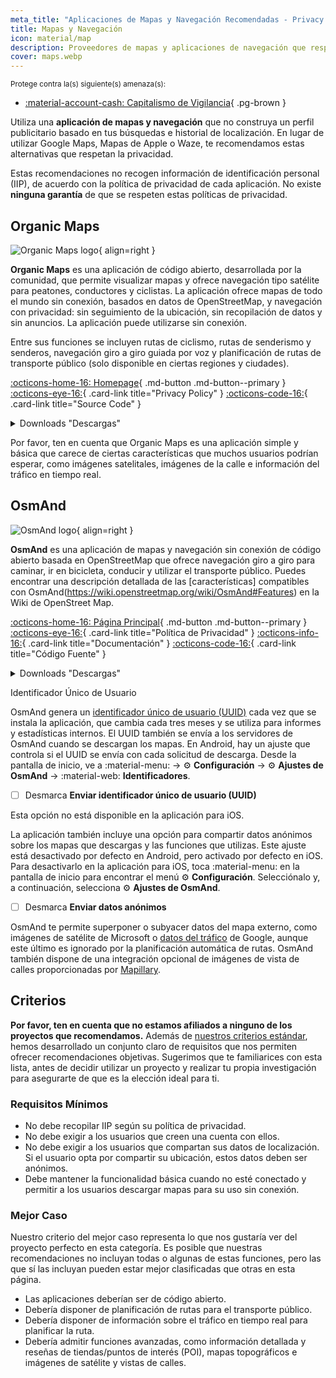 ```yaml
---
meta_title: "Aplicaciones de Mapas y Navegación Recomendadas - Privacy Guides"
title: Mapas y Navegación
icon: material/map
description: Proveedores de mapas y aplicaciones de navegación que respetan la privacidad y no crean un perfil publicitario basado en tus búsquedas y ubicaciones.
cover: maps.webp
---
```


<small>Protege contra la(s) siguiente(s) amenaza(s):</small>

- [:material-account-cash: Capitalismo de Vigilancia](basics/common-threats.md#surveillance-as-a-business-model){ .pg-brown }

Utiliza una **aplicación de mapas y navegación** que no construya un perfil publicitario basado en tus búsquedas e historial de localización. En lugar de utilizar Google Maps, Mapas de Apple o Waze, te recomendamos estas alternativas que respetan la privacidad.

Estas recomendaciones no recogen información de identificación personal (IIP), de acuerdo con la política de privacidad de cada aplicación. No existe **ninguna garantía** de que se respeten estas políticas de privacidad.

## Organic Maps

<div class="admonition recommendation" markdown>

![Organic Maps logo](assets/img/maps/organic-maps.svg){ align=right }

**Organic Maps** es una aplicación de código abierto, desarrollada por la comunidad, que permite visualizar mapas y ofrece navegación tipo satélite para peatones, conductores y ciclistas. La aplicación ofrece mapas de todo el mundo sin conexión, basados en datos de OpenStreetMap, y navegación con privacidad: sin seguimiento de la ubicación, sin recopilación de datos y sin anuncios. La aplicación puede utilizarse sin conexión.

Entre sus funciones se incluyen rutas de ciclismo, rutas de senderismo y senderos, navegación giro a giro guiada por voz y planificación de rutas de transporte público (solo disponible en ciertas regiones y ciudades).

[:octicons-home-16: Homepage](https://organicmaps.app){ .md-button .md-button--primary }
[:octicons-eye-16:](https://organicmaps.app/privacy){ .card-link title="Privacy Policy" }
[:octicons-code-16:](https://github.com/organicmaps/organicmaps){ .card-link title="Source Code" }

<details class="downloads" markdown><summary>Downloads "Descargas"</summary>

- [:simple-googleplay: Google Play](https://play.google.com/store/apps/details?id=app.organicmaps)
- [:simple-appstore: App Store](https://apps.apple.com/app/organic-maps/id1567437057)
- [:simple-github: GitHub](https://github.com/organicmaps/organicmaps/releases)
- [:simple-linux: Linux](https://flathub.org/apps/app.organicmaps.desktop)

</details>

</div>

Por favor, ten en cuenta que Organic Maps es una aplicación simple y básica que carece de ciertas características que muchos usuarios podrían esperar, como imágenes satelitales, imágenes de la calle e información del tráfico en tiempo real.

## OsmAnd

<div class="admonition recommendation" markdown>

![OsmAnd logo](assets/img/maps/osmand.svg){ align=right }

**OsmAnd** es una aplicación de mapas y navegación sin conexión de código abierto basada en OpenStreetMap que ofrece navegación giro a giro para caminar, ir en bicicleta, conducir y utilizar el transporte público. Puedes encontrar una descripción detallada de las [características] compatibles con OsmAnd(https://wiki.openstreetmap.org/wiki/OsmAnd#Features) en la Wiki de OpenStreet Map.

[:octicons-home-16: Página Principal](https://osmand.net){ .md-button .md-button--primary }
[:octicons-eye-16:](https://osmand.net/docs/legal/privacy-policy){ .card-link title="Política de Privacidad" }
[:octicons-info-16:](https://osmand.net/docs/intro){ .card-link title="Documentación" }
[:octicons-code-16:](https://github.com/osmandapp){ .card-link title="Código Fuente" }

<details class="downloads" markdown><summary>Downloads "Descargas"</summary>

- [:simple-googleplay: Google Play](https://play.google.com/store/apps/details?id=net.osmand)
- [:simple-appstore: App Store](https://apps.apple.com/us/app/id934850257)
- [:simple-android: Android](https://osmand.net/docs/versions/free-versions)

</details>

</div>

<div class="admonition warning" markdown>
<p class="admonition-title">Identificador Único de Usuario</p>

OsmAnd genera un [identificador único de usuario (UUID)](https://osmand.net/docs/legal/terms-of-use/#6-unique-user-indentifier) cada vez que se instala la aplicación, que cambia cada tres meses y se utiliza para informes y estadísticas internos. El UUID también se envía a los servidores de OsmAnd cuando se descargan los mapas. En Android, hay un ajuste que controla si el UUID se envía con cada solicitud de descarga. Desde la pantalla de inicio, ve a :material-menu: → :gear: **Configuración** → :gear: **Ajustes de OsmAnd** → :material-web: **Identificadores**.

- [ ] Desmarca **Enviar identificador único de usuario (UUID)**

Esta opción no está disponible en la aplicación para iOS.

</div>

La aplicación también incluye una opción para compartir datos anónimos sobre los mapas que descargas y las funciones que utilizas. Este ajuste está desactivado por defecto en Android, pero activado por defecto en iOS. Para desactivarlo en la aplicación para iOS, toca :material-menu: en la pantalla de inicio para encontrar el menú :gear: **Configuración**. Selecciónalo y, a continuación, selecciona :gear: **Ajustes de OsmAnd**.

- [ ] Desmarca **Enviar datos anónimos**

OsmAnd te permite superponer o subyacer datos del mapa externo, como imágenes de satélite de Microsoft o [datos del tráfico](https://themm.net/public/osmand_traffic) de Google, aunque este último es ignorado por la planificación automática de rutas. OsmAnd también dispone de una integración opcional de imágenes de vista de calles proporcionadas por [Mapillary](https://mapillary.com).

## Criterios

**Por favor, ten en cuenta que no estamos afiliados a ninguno de los proyectos que recomendamos.** Además de [nuestros criterios estándar](about/criteria.md), hemos desarrollado un conjunto claro de requisitos que nos permiten ofrecer recomendaciones objetivas. Sugerimos que te familiarices con esta lista, antes de decidir utilizar un proyecto y realizar tu propia investigación para asegurarte de que es la elección ideal para ti.

### Requisitos Mínimos

- No debe recopilar IIP según su política de privacidad.
- No debe exigir a los usuarios que creen una cuenta con ellos.
- No debe exigir a los usuarios que compartan sus datos de localización. Si el usuario opta por compartir su ubicación, estos datos deben ser anónimos.
- Debe mantener la funcionalidad básica cuando no esté conectado y permitir a los usuarios descargar mapas para su uso sin conexión.

### Mejor Caso

Nuestro criterio del mejor caso representa lo que nos gustaría ver del proyecto perfecto en esta categoría. Es posible que nuestras recomendaciones no incluyan todas o algunas de estas funciones, pero las que sí las incluyan pueden estar mejor clasificadas que otras en esta página.

- Las aplicaciones deberían ser de código abierto.
- Debería disponer de planificación de rutas para el transporte público.
- Debería disponer de información sobre el tráfico en tiempo real para planificar la ruta.
- Debería admitir funciones avanzadas, como información detallada y reseñas de tiendas/puntos de interés (POI), mapas topográficos e imágenes de satélite y vistas de calles.
